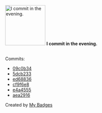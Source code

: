 <img src="https://github.com/my-badges/my-badges/blob/master/src/all-badges/time-of-commit/evening-commits.png?raw=true" alt="I commit in the evening." title="I commit in the evening." width="128">
<strong>I commit in the evening.</strong>
<br><br>

Commits:

- <a href="https://github.com/expr-lang/expr/commit/09c0b343284ec523131e39ddebcd6c85c3db444b">09c0b34</a>
- <a href="https://github.com/expr-lang/expr/commit/5dcb233566c0c28a5059b968e013b602ffc29696">5dcb233</a>
- <a href="https://github.com/expr-lang/expr/commit/ed688360999a89ddbc50752a3524d08c6d490a9c">ed68836</a>
- <a href="https://github.com/expr-lang/expr/commit/cf9f6e864ca3a20b70832f532f59ad3cee6bb6b8">cf9f6e8</a>
- <a href="https://github.com/expr-lang/expr/commit/e4a455598673b33386db37686a314ec29da6d255">e4a4555</a>
- <a href="https://github.com/expr-lang/expr/commit/aea29169cc232ab7079f42b70e996823c25d190a">aea2916</a>


Created by <a href="https://github.com/my-badges/my-badges">My Badges</a>
